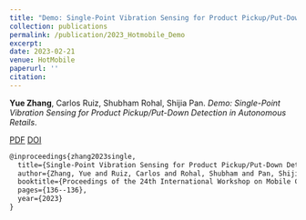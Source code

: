 ```yaml
---
title: "Demo: Single-Point Vibration Sensing for Product Pickup/Put-Down Detection in Autonomous Retails"
collection: publications
permalink: /publication/2023_Hotmobile_Demo
excerpt: 
date: 2023-02-21
venue: HotMobile
paperurl: ''
citation: 
---
```

**Yue Zhang**, Carlos Ruiz, Shubham Rohal, Shijia Pan. *Demo: Single-Point Vibration Sensing for Product Pickup/Put-Down Detection in Autonomous Retails*.

[PDF](http://yzthu.github.io/files/2023_HotMobile_Demo.pdf) [DOI](https://dl.acm.org/doi/abs/10.1145/3572864.3581583)

```markdown
@inproceedings{zhang2023single,
  title={Single-Point Vibration Sensing for Product Pickup/Put-Down Detection in Autonomous Retails},
  author={Zhang, Yue and Ruiz, Carlos and Rohal, Shubham and Pan, Shijia},
  booktitle={Proceedings of the 24th International Workshop on Mobile Computing Systems and Applications},
  pages={136--136},
  year={2023}
}
```